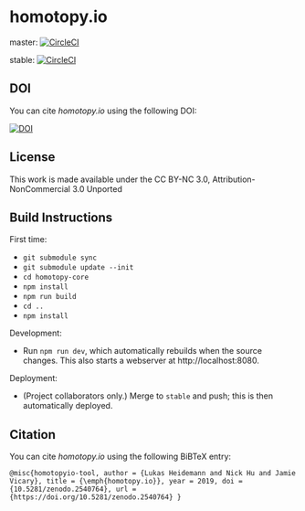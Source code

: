 # homotopy.io

master: [![CircleCI](https://circleci.com/gh/homotopy-io/homotopy-webclient/tree/master.svg?style=svg)](https://circleci.com/gh/homotopy-io/homotopy-webclient/tree/master)

stable: [![CircleCI](https://circleci.com/gh/homotopy-io/homotopy-webclient/tree/stable.svg?style=svg)](https://circleci.com/gh/homotopy-io/homotopy-webclient/tree/stable)

## DOI

You can cite _homotopy.io_ using the following DOI:

[![DOI](https://zenodo.org/badge/114698457.svg)](https://zenodo.org/badge/latestdoi/114698457)

## License

This work is made available under the CC BY-NC 3.0, Attribution-NonCommercial 3.0 Unported

## Build Instructions

First time:

- `git submodule sync`
- `git submodule update --init`
- `cd homotopy-core`
- `npm install`
- `npm run build`
- `cd ..`
- `npm install`

Development:

- Run `npm run dev`, which automatically rebuilds when the source changes. This
  also starts a webserver at http://localhost:8080.

Deployment:

- (Project collaborators only.) Merge to `stable` and push; this is then automatically deployed.

## Citation

You can cite _homotopy.io_ using the following BiBTeX entry:

    @misc{homotopyio-tool, author = {Lukas Heidemann and Nick Hu and Jamie Vicary}, title = {\emph{homotopy.io}}, year = 2019, doi = {10.5281/zenodo.2540764}, url = {https://doi.org/10.5281/zenodo.2540764} }
